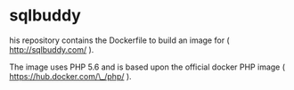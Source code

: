 # sqlbuddy

his repository contains the Dockerfile to build an image for 
( http://sqlbuddy.com/ ).

The image uses PHP 5.6 and is based upon the official docker PHP image
( https://hub.docker.com/\_/php/ ).


